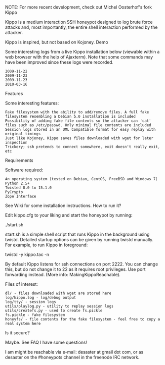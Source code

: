 NOTE: For more recent development, check out Michel Oosterhof's fork
Kippo

Kippo is a medium interaction SSH honeypot designed to log brute force attacks and, most importantly, the entire shell interaction performed by the attacker.

Kippo is inspired, but not based on Kojoney.
Demo

Some interesting logs from a live Kippo installation below (viewable within a web browser with the help of Ajaxterm). Note that some commands may have been improved since these logs were recorded.

    2009-11-22
    2009-11-23
    2009-11-23
    2010-03-16

Features

Some interesting features:

    Fake filesystem with the ability to add/remove files. A full fake filesystem resembling a Debian 5.0 installation is included
    Possibility of adding fake file contents so the attacker can 'cat' files such as /etc/passwd. Only minimal file contents are included
    Session logs stored in an UML Compatible format for easy replay with original timings
    Just like Kojoney, Kippo saves files downloaded with wget for later inspection
    Trickery; ssh pretends to connect somewhere, exit doesn't really exit, etc

Requirements

Software required:

    An operating system (tested on Debian, CentOS, FreeBSD and Windows 7)
    Python 2.5+
    Twisted 8.0 to 15.1.0
    PyCrypto
    Zope Interface

See Wiki for some installation instructions.
How to run it?

Edit kippo.cfg to your liking and start the honeypot by running:

./start.sh

start.sh is a simple shell script that runs Kippo in the background using twistd. Detailed startup options can be given by running twistd manually. For example, to run Kippo in foreground:

twistd -y kippo.tac -n

By default Kippo listens for ssh connections on port 2222. You can change this, but do not change it to 22 as it requires root privileges. Use port forwarding instead. (More info: MakingKippoReachable).

Files of interest:

    dl/ - files downloaded with wget are stored here
    log/kippo.log - log/debug output
    log/tty/ - session logs
    utils/playlog.py - utility to replay session logs
    utils/createfs.py - used to create fs.pickle
    fs.pickle - fake filesystem
    honeyfs/ - file contents for the fake filesystem - feel free to copy a real system here

Is it secure?

Maybe. See FAQ
I have some questions!

I am might be reachable via e-mail: desaster at gmail dot com, or as desaster on the #honeypots channel in the freenode IRC network.
